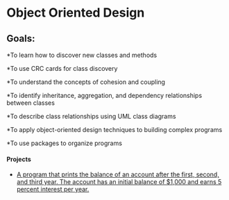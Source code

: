 # Object Oriented Design

## Goals:
*To learn how to discover new classes and methods

*To use CRC cards for class discovery

*To understand the concepts of cohesion and coupling

*To identify inheritance, aggregation, and dependency relationships between classes

*To describe class relationships using UML class diagrams

*To apply object-oriented design techniques to building complex programs

*To use packages to organize programs

 
#### Projects
* [A program that prints the balance of an account after the first, second, and third year. The account has an initial balance of $1,000 and earns 5 percent interest per year.](Section-01-Getting-Started-And-Assessment/email.md)


